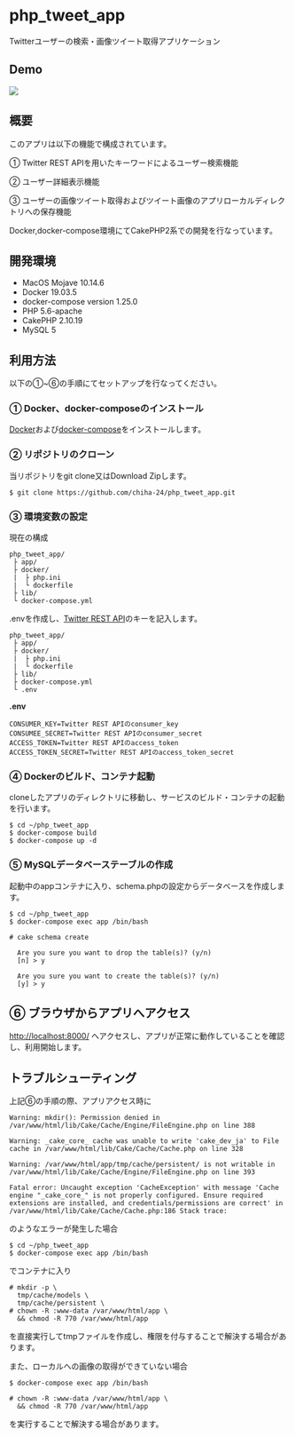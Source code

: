# php_tweet_app
Twitterユーザーの検索・画像ツイート取得アプリケーション
## Demo
![](https://github.com/chiha-24/git-app/blob/master/gif/zcv78-u6ajt.gif?raw=true)
## 概要
このアプリは以下の機能で構成されています。

① Twitter REST APIを用いたキーワードによるユーザー検索機能

② ユーザー詳細表示機能

③ ユーザーの画像ツイート取得およびツイート画像のアプリローカルディレクトリへの保存機能

Docker,docker-compose環境にてCakePHP2系での開発を行なっています。

## 開発環境
- MacOS Mojave 10.14.6
- Docker 19.03.5
- docker-compose version 1.25.0
- PHP 5.6-apache
- CakePHP 2.10.19
- MySQL 5

## 利用方法
以下の①~⑥の手順にてセットアップを行なってください。
### ① Docker、docker-composeのインストール
[Docker](http://docs.docker.jp/engine/installation/toc.html)および[docker-compose](http://docs.docker.jp/compose/toc.html)をインストールします。

### ② リポジトリのクローン
当リポジトリをgit clone又はDownload Zipします。

```
$ git clone https://github.com/chiha-24/php_tweet_app.git
```

### ③ 環境変数の設定
現在の構成
```
php_tweet_app/
 ├ app/
 ├ docker/
 |	├ php.ini
 |	└ dockerfile
 ├ lib/
 └ docker-compose.yml
```	
.envを作成し、[Twitter REST API](https://developer.twitter.com/)のキーを記入します。
```
php_tweet_app/
 ├ app/
 ├ docker/
 |	├ php.ini
 |	└ dockerfile
 ├ lib/
 ├ docker-compose.yml
 └ .env
```	

**.env**
```
CONSUMER_KEY=Twitter REST APIのconsumer_key
CONSUMEE_SECRET=Twitter REST APIのconsumer_secret
ACCESS_TOKEN=Twitter REST APIのaccess_token
ACCESS_TOKEN_SECRET=Twitter REST APIのaccess_token_secret
```

### ④ Dockerのビルド、コンテナ起動
cloneしたアプリのディレクトリに移動し、サービスのビルド・コンテナの起動を行います。
```
$ cd ~/php_tweet_app
$ docker-compose build
$ docker-compose up -d
```

### ⑤ MySQLデータベーステーブルの作成
起動中のappコンテナに入り、schema.phpの設定からデータベースを作成します。

```
$ cd ~/php_tweet_app
$ docker-compose exec app /bin/bash

# cake schema create

  Are you sure you want to drop the table(s)? (y/n) 
  [n] > y

  Are you sure you want to create the table(s)? (y/n) 
  [y] > y
```

## ⑥ ブラウザからアプリへアクセス
[http://localhost:8000/](http://localhost:8000/) へアクセスし、アプリが正常に動作していることを確認し、利用開始します。

## トラブルシューティング
上記⑥の手順の際、アプリアクセス時に
```
Warning: mkdir(): Permission denied in /var/www/html/lib/Cake/Cache/Engine/FileEngine.php on line 388

Warning: _cake_core_ cache was unable to write 'cake_dev_ja' to File cache in /var/www/html/lib/Cake/Cache/Cache.php on line 328

Warning: /var/www/html/app/tmp/cache/persistent/ is not writable in /var/www/html/lib/Cake/Cache/Engine/FileEngine.php on line 393

Fatal error: Uncaught exception 'CacheException' with message 'Cache engine "_cake_core_" is not properly configured. Ensure required extensions are installed, and credentials/permissions are correct' in /var/www/html/lib/Cake/Cache/Cache.php:186 Stack trace:
```

のようなエラーが発生した場合

```
$ cd ~/php_tweet_app
$ docker-compose exec app /bin/bash
```
でコンテナに入り

```
# mkdir -p \
  tmp/cache/models \
  tmp/cache/persistent \
# chown -R :www-data /var/www/html/app \
  && chmod -R 770 /var/www/html/app
```
を直接実行してtmpファイルを作成し、権限を付与することで解決する場合があります。

また、ローカルへの画像の取得ができていない場合

```
$ docker-compose exec app /bin/bash

# chown -R :www-data /var/www/html/app \
  && chmod -R 770 /var/www/html/app
```
を実行することで解決する場合があります。
